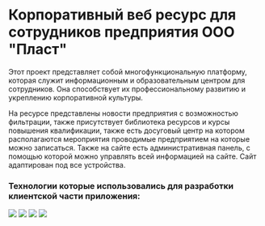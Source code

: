# Корпоративный веб ресурс для сотрудников предприятия ООО "Пласт"

Этот проект представляет собой многофункциональную платформу, которая служит информационным и образовательным центром для сотрудников. Она способствует их профессиональному развитию и укреплению корпоративной культуры.

На ресурсе представлены новости предприятия с возможностью фильтрации, также присутствует библиотека ресурсов и курсы повышения квалификации, также есть досуговый центр на котором располагаются мероприятия проводимые предприятием на которые можно записаться. Также на сайте есть административная панель, с помощью которой можно управлять всей информацией на сайте. Сайт адаптирован под все устройства.

<h3>Технологии которые использовались для разработки клиентской части приложения: </h3>
<p>
<img src="https://img.shields.io/badge/React-20232A?style=for-the-badge&logo=react&logoColor=61DAFB"/>
<img src="https://img.shields.io/badge/React_Router-CA4245?style=for-the-badge&logo=react-router&logoColor=white"/>
<img src="https://img.shields.io/badge/Redux-593D88?style=for-the-badge&logo=redux&logoColor=white"/>
<img src="https://img.shields.io/badge/TypeScript-007ACC?style=for-the-badge&logo=typescript&logoColor=white"/>
</p>





